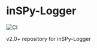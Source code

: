 # inSPy-Logger
![CI](https://github.com/Inspyre-Softworks/inSPy-Logger/workflows/CI/badge.svg?branch=tayjaybabee-ci-integration)

v2.0+ repository for inSPy-Logger
